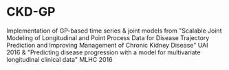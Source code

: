 # CKD-GP
Implementation of GP-based time series &amp; joint models from "Scalable Joint Modeling of Longitudinal and Point Process Data for Disease Trajectory Prediction and Improving Management of Chronic Kidney Disease" UAI 2016 &amp; "Predicting disease progression with a model for multivariate longitudinal clinical data" MLHC 2016
